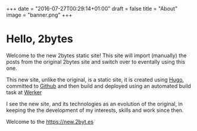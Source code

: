 +++
date = "2016-07-27T00:29:14+01:00"
draft = false
title = "About"
image = "banner.png"
+++

# Hello, 2bytes

Welcome to the new 2bytes static site! This site will import (manually) the posts from the original 2bytes site and switch over to eventally using this one.

This new site, unlike the original, is a static site, it is created using [Hugo](https://gohugo.io), committed to [Github](https://github.com/2bytes/website)
and then build and deployed using an automated build task at [Werker](https://app.wercker.com)

I see the new site, and its technologies as an evolution of the original, in keeping the the development of my interests, skills and work since then.

Welcome to the https://new.2byt.es
